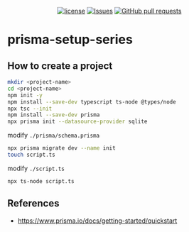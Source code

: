 <p align="center">
  <a href="https://github.com/mingyuchoo/prisma-setup-series/blob/main/LICENSE"><img alt="license" src="https://img.shields.io/github/license/mingyuchoo/prisma-setup-series"/></a>
  <a href="https://github.com/mingyuchoo/prisma-setup-series/issues"><img alt="Issues" src="https://img.shields.io/github/issues/mingyuchoo/prisma-setup-series?color=appveyor" /></a>
  <a href="https://github.com/mingyuchoo/prisma-setup-series/pulls"><img alt="GitHub pull requests" src="https://img.shields.io/github/issues-pr/mingyuchoo/prisma-setup-series?color=appveyor" /></a>
</p>

# prisma-setup-series

## How to create a project

```bash
mkdir <project-name>
cd <project-name>
npm init -y
npm install --save-dev typescript ts-node @types/node
npx tsc --init
npm install --save-dev prisma
npx prisma init --datasource-provider sqlite
```

modify `./prisma/schema.prisma`

```bash
npx prisma migrate dev --name init
touch script.ts
```

modify `./script.ts`

```bash
npx ts-node script.ts
```

## References

- <https://www.prisma.io/docs/getting-started/quickstart>